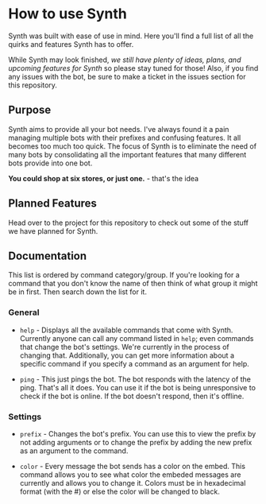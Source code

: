 # How to use Synth

Synth was built with ease of use in mind. Here you'll find a full list of all the quirks and features Synth has to offer.

While Synth may look finished, *we still have plenty of ideas, plans, and upcoming features for Synth* so please stay tuned for those! Also, if you find any issues with the bot, be sure to make a ticket in the issues section for this repository.

## Purpose

Synth aims to provide all your bot needs. I've always found it a pain managing multiple bots with their prefixes and confusing features. It all becomes too much too quick. The focus of Synth is to eliminate the need of many bots by consolidating all the important features that many different bots provide into one bot.

**You could shop at six stores, or just one.** - that's the idea

## Planned Features

Head over to the project for this repository to check out some of the stuff we have planned for Synth.

## Documentation

This list is ordered by command category/group. If you're looking for a command that you don't know the name of then think of what group it might be in first. Then search down the list for it.

### General

* `help` - Displays all the available commands that come with Synth. Currently anyone can call any command listed in `help`; even commands that change the bot's settings. We're currently in the process of changing that. Additionally, you can get more information about a specific command if you specify a command as an argument for help.

* `ping` - This just pings the bot. The bot responds with the latency of the ping. That's all it does. You can use it if the bot is being unresponsive to check if the bot is online. If the bot doesn't respond, then it's offline. 

### Settings

* `prefix` - Changes the bot's prefix. You can use this to view the prefix by not adding arguments or to change the prefix by adding the new prefix as an argument to the command.

* `color` - Every message the bot sends has a color on the embed. This command allows you to see what color the embeded messages are currently and allows you to change it. Colors must be in hexadecimal format (with the #) or else the color will be changed to black.
